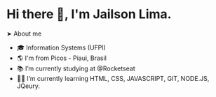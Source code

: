 # Hi there 👋, I'm Jailson Lima.

➤ About me
- 🎓 Information Systems (UFPI)
- 🌎 I'm from Picos - Piaui, Brasil
- 📚 I’m currently studying at @Rocketseat
- 👨‍💻 I’m currently learning HTML, CSS, JAVASCRIPT, GIT, NODE.JS, JQeury.
